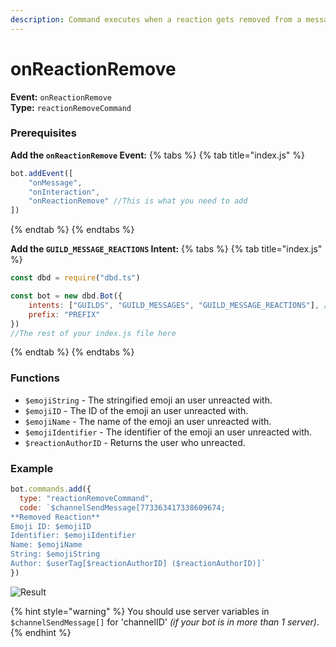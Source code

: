 ```yaml
---
description: Command executes when a reaction gets removed from a message.
---
```

# onReactionRemove
**Event:** `onReactionRemove`\
**Type:** `reactionRemoveCommand`

### Prerequisites 
**Add the `onReactionRemove` Event:**
{% tabs %} {% tab title="index.js" %}
```javascript
bot.addEvent([
    "onMessage",
    "onInteraction",
    "onReactionRemove" //This is what you need to add
])
```
{% endtab %} {% endtabs %}

**Add the `GUILD_MESSAGE_REACTIONS` Intent:**
{% tabs %} {% tab title="index.js" %}
```javascript
const dbd = require("dbd.ts")

const bot = new dbd.Bot({
    intents: ["GUILDS", "GUILD_MESSAGES", "GUILD_MESSAGE_REACTIONS"], //You add the intent to this array, as shown
    prefix: "PREFIX"
})
//The rest of your index.js file here
```
{% endtab %} {% endtabs %}

### Functions
* `$emojiString` - The stringified emoji an user unreacted with.
* `$emojiID` - The ID of the emoji an user unreacted with.
* `$emojiName` - The name of the emoji an user unreacted with.
* `$emojiIdentifier` - The identifier of the emoji an user unreacted with.
* `$reactionAuthorID` - Returns the user who unreacted.

### Example
```javascript
bot.commands.add({
  type: "reactionRemoveCommand",
  code: `$channelSendMessage[773363417338609674;
**Removed Reaction**
Emoji ID: $emojiID
Identifier: $emojiIdentifier
Name: $emojiName
String: $emojiString
Author: $userTag[$reactionAuthorID] ($reactionAuthorID)]`
})
```
![Result](https://user-images.githubusercontent.com/69215413/138615507-05589a1d-da92-490a-af6e-0088d77d6b1f.png)

{% hint style="warning" %}
You should use server variables in `$channelSendMessage[]` for 'channelID' *(if your bot is in more than 1 server)*.
{% endhint %}